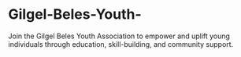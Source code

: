 # Gilgel-Beles-Youth-
Join the Gilgel Beles Youth Association to empower and uplift young individuals through education, skill-building, and community support.
